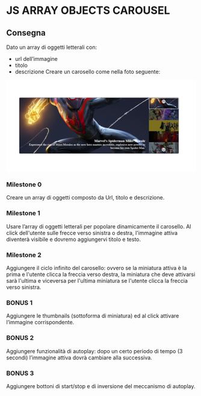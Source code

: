 # JS ARRAY OBJECTS CAROUSEL

## Consegna
Dato un array di oggetti letterali con:
 - url dell’immagine
 - titolo
 - descrizione
Creare un carosello come nella foto seguente:
 
![screenshot risultato finale](img/screen.png)

### Milestone 0
Creare un array di oggetti composto da Url, titolo e descrizione.

### Milestone 1
Usare l’array di oggetti letterali per popolare dinamicamente il carosello.
Al click dell'utente sulle frecce verso sinistra o destra, l'immagine attiva diventerà visibile e dovremo aggiungervi titolo e testo.

### Milestone 2
Aggiungere il ciclo infinito del carosello: ovvero se la miniatura attiva è la prima e l'utente clicca la freccia verso destra, la miniatura che deve attivarsi sarà l'ultima e viceversa per l'ultima miniatura se l'utente clicca la freccia verso sinistra.

### BONUS 1
Aggiungere le thumbnails (sottoforma di miniatura) ed al click attivare l’immagine corrispondente.

### BONUS 2
Aggiungere funzionalità di autoplay: dopo un certo periodo di tempo (3 secondi) l’immagine attiva dovrà cambiare alla successiva.

### BONUS 3
Aggiungere bottoni di start/stop e di inversione del meccanismo di autoplay.
